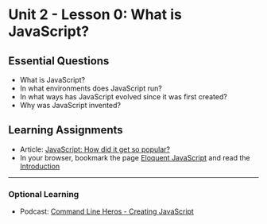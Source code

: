 # Unit 2 - Lesson 0: What is JavaScript?

## Essential Questions
* What is JavaScript?
* In what environments does JavaScript run?
* In what ways has JavaScript evolved since it was first created?
* Why was JavaScript invented?

## Learning Assignments
* Article: [JavaScript: How did it get so popular?](https://news.codecademy.com/javascript-history-popularity/)
* In your browser, bookmark the page [Eloquent JavaScript](https://eloquentjavascript.net/) and read the [Introduction](https://eloquentjavascript.net/00_intro.html)

___

### Optional Learning
* Podcast: [Command Line Heros - Creating JavaScript](https://www.youtube.com/watch?v=8OKp3zQsDdE)

